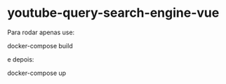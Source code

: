 # youtube-query-search-engine-vue
 
Para rodar apenas use:

docker-compose build

e depois:

docker-compose up